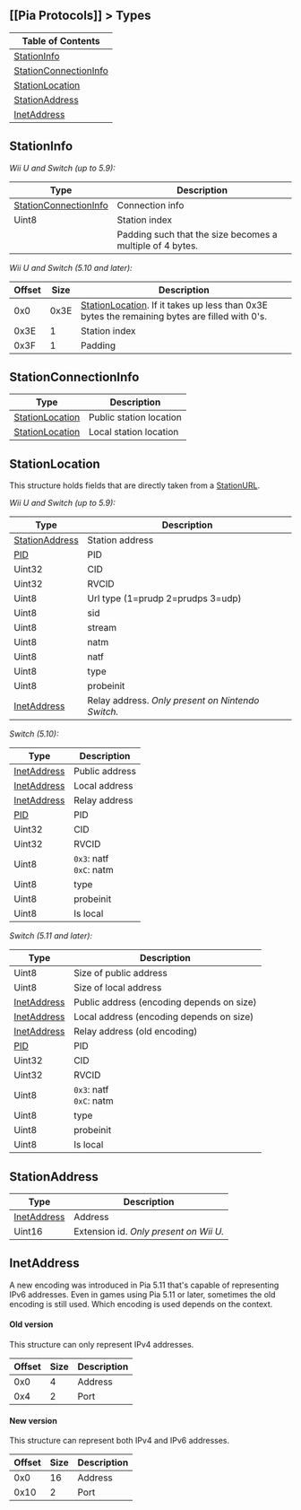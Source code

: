 [[Pia Protocols]] > Types
---

| Table of Contents |
| --- |
| [StationInfo](#stationinfo) |
| [StationConnectionInfo](#stationconnectioninfo) |
| [StationLocation](#stationlocation) |
| [StationAddress](#stationaddress) |
| [InetAddress](#inetaddress) |

## StationInfo
*Wii U and Switch (up to 5.9):*

| Type | Description |
| --- | --- |
| [StationConnectionInfo](#stationconnectioninfo) | Connection info |
| Uint8 | Station index |
| | Padding such that the size becomes a multiple of 4 bytes. |

*Wii U and Switch (5.10 and later):*

| Offset | Size | Description |
| --- | --- | --- |
| 0x0 | 0x3E | [StationLocation](#stationlocation). If it takes up less than 0x3E bytes the remaining bytes are filled with 0's. |
| 0x3E | 1 | Station index |
| 0x3F | 1 | Padding |

## StationConnectionInfo
| Type | Description |
| --- | --- |
| [StationLocation](#stationlocation) | Public station location |
| [StationLocation](#stationlocation) | Local station location |

## StationLocation
This structure holds fields that are directly taken from a [StationURL](NEX-Common-Types#station-url).

*Wii U and Switch (up to 5.9):*

| Type | Description |
| --- | --- |
| [StationAddress](#stationaddress) | Station address |
| [PID](NEX-Common-Types#pid) | PID |
| Uint32 | CID |
| Uint32 | RVCID |
| Uint8 | Url type (1=prudp 2=prudps 3=udp) |
| Uint8 | sid |
| Uint8 | stream |
| Uint8 | natm |
| Uint8 | natf |
| Uint8 | type |
| Uint8 | probeinit |
| [InetAddress](#inetaddress) | Relay address. *Only present on Nintendo Switch.* |

*Switch (5.10):*

| Type | Description |
| --- | --- |
| [InetAddress](#inetaddress) | Public address |
| [InetAddress](#inetaddress) | Local address |
| [InetAddress](#inetaddress) | Relay address |
| [PID](NEX-Common-Types#pid) | PID |
| Uint32 | CID |
| Uint32 | RVCID |
| Uint8 | `0x3`: natf<br>`0xC`: natm |
| Uint8 | type |
| Uint8 | probeinit |
| Uint8 | Is local |

*Switch (5.11 and later):*

| Type | Description |
| --- | --- |
| Uint8 | Size of public address |
| Uint8 | Size of local address |
| [InetAddress](#inetaddress) | Public address (encoding depends on size) |
| [InetAddress](#inetaddress) | Local address (encoding depends on size) |
| [InetAddress](#inetaddress) | Relay address (old encoding) |
| [PID](NEX-Common-Types#pid) | PID |
| Uint32 | CID |
| Uint32 | RVCID |
| Uint8 | `0x3`: natf<br>`0xC`: natm |
| Uint8 | type |
| Uint8 | probeinit |
| Uint8 | Is local |

## StationAddress
| Type | Description |
| --- | --- |
| [InetAddress](#inetaddress) | Address |
| Uint16 | Extension id. *Only present on Wii U.* |

## InetAddress
A new encoding was introduced in Pia 5.11 that's capable of representing IPv6 addresses. Even in games using Pia 5.11 or later, sometimes the old encoding is still used. Which encoding is used depends on the context.

#### Old version
This structure can only represent IPv4 addresses.

| Offset | Size | Description |
| --- | -- | --- |
| 0x0 | 4 | Address |
| 0x4 | 2 | Port |

#### New version
This structure can represent both IPv4 and IPv6 addresses.

| Offset | Size | Description |
| --- | --- | --- |
| 0x0 | 16 | Address |
| 0x10 | 2 | Port |